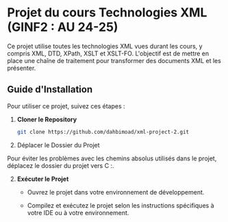 # Projet du cours Technologies XML (GINF2 : AU 24-25)

Ce projet utilise toutes les technologies XML vues durant les cours, y compris XML, DTD, XPath, XSLT et  XSLT-FO. L'objectif est de mettre en place une chaîne de traitement pour transformer des documents XML et les présenter.

## Guide d'Installation

Pour utiliser ce projet, suivez ces étapes :

1. **Cloner le Repository**

   ```bash
   git clone https://github.com/dahbimoad/xml-project-2.git
2. Déplacer le Dossier du Projet</span>

Pour éviter les problèmes avec les chemins absolus utilisés dans le projet, déplacez le dossier du projet vers C :\.
    
2.  **Exécuter le Projet**
    
    -   Ouvrez le projet dans votre environnement de développement.
        
    -   Compilez et exécutez le projet selon les instructions spécifiques à votre IDE ou à votre environnement.
